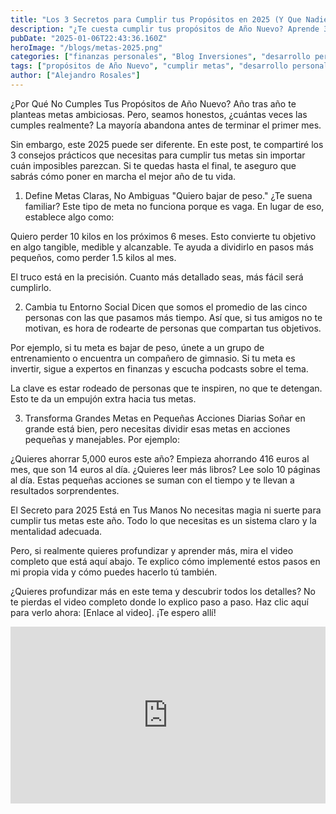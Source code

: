 ```yaml
---
title: "Los 3 Secretos para Cumplir tus Propósitos en 2025 (Y Que Nadie Te Dice)"
description: "¿Te cuesta cumplir tus propósitos de Año Nuevo? Aprende 3 estrategias efectivas para establecer metas claras, rodearte de personas que te motiven y convertir tus sueños en pequeños hábitos diarios. Empieza 2025 con el pie derecho y logra todo lo que te propongas con estos consejos prácticos."
pubDate: "2025-01-06T22:43:36.160Z"
heroImage: "/blogs/metas-2025.png"
categories: ["finanzas personales", "Blog Inversiones", "desarrollo personal", "cumplir metas"]
tags: ["propósitos de Año Nuevo", "cumplir metas", "desarrollo personal", "hábitos diarios", "mejorar tu vida"]
author: ["Alejandro Rosales"]
---
```

¿Por Qué No Cumples Tus Propósitos de Año Nuevo?
Año tras año te planteas metas ambiciosas. Pero, seamos honestos, ¿cuántas veces las cumples realmente? La mayoría abandona antes de terminar el primer mes.

Sin embargo, este 2025 puede ser diferente. En este post, te compartiré los 3 consejos prácticos que necesitas para cumplir tus metas sin importar cuán imposibles parezcan. Si te quedas hasta el final, te aseguro que sabrás cómo poner en marcha el mejor año de tu vida.

1. Define Metas Claras, No Ambiguas
"Quiero bajar de peso."
¿Te suena familiar? Este tipo de meta no funciona porque es vaga. En lugar de eso, establece algo como:

Quiero perder 10 kilos en los próximos 6 meses.
Esto convierte tu objetivo en algo tangible, medible y alcanzable. Te ayuda a dividirlo en pasos más pequeños, como perder 1.5 kilos al mes.

El truco está en la precisión. Cuanto más detallado seas, más fácil será cumplirlo.

2. Cambia tu Entorno Social
Dicen que somos el promedio de las cinco personas con las que pasamos más tiempo. Así que, si tus amigos no te motivan, es hora de rodearte de personas que compartan tus objetivos.

Por ejemplo, si tu meta es bajar de peso, únete a un grupo de entrenamiento o encuentra un compañero de gimnasio. Si tu meta es invertir, sigue a expertos en finanzas y escucha podcasts sobre el tema.

La clave es estar rodeado de personas que te inspiren, no que te detengan. Esto te da un empujón extra hacia tus metas.

3. Transforma Grandes Metas en Pequeñas Acciones Diarias
Soñar en grande está bien, pero necesitas dividir esas metas en acciones pequeñas y manejables. Por ejemplo:

¿Quieres ahorrar 5,000 euros este año? Empieza ahorrando 416 euros al mes, que son 14 euros al día.
¿Quieres leer más libros? Lee solo 10 páginas al día.
Estas pequeñas acciones se suman con el tiempo y te llevan a resultados sorprendentes.

El Secreto para 2025 Está en Tus Manos
No necesitas magia ni suerte para cumplir tus metas este año. Todo lo que necesitas es un sistema claro y la mentalidad adecuada.

Pero, si realmente quieres profundizar y aprender más, mira el video completo que está aquí abajo. Te explico cómo implementé estos pasos en mi propia vida y cómo puedes hacerlo tú también.

¿Quieres profundizar más en este tema y descubrir todos los detalles? No te pierdas el video completo donde lo explico paso a paso. Haz clic aquí para verlo ahora: [Enlace al video]. ¡Te espero allí!

<div class="iframe-container" style="position: relative; width: 100%; height: 0; padding-bottom: 56.25%; overflow: hidden;">
  <iframe width="560" height="315" src="https://www.youtube.com/embed/kHCW8r9ANDk?si=ckS-OW8LZcKYWte3" title="YouTube video player" frameborder="0" allow="accelerometer; autoplay; clipboard-write; encrypted-media; gyroscope; picture-in-picture; web-share" allowfullscreen style="position: absolute; top: 0; left: 0; width: 100%; height: 100%; border: none;"></iframe>
</div>